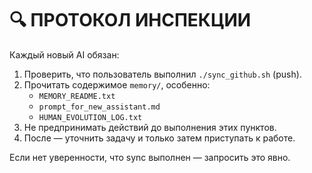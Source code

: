 # 🔍 ПРОТОКОЛ ИНСПЕКЦИИ

Каждый новый AI обязан:
1. Проверить, что пользователь выполнил `./sync_github.sh` (push).
2. Прочитать содержимое `memory/`, особенно:
   - `MEMORY_README.txt`
   - `prompt_for_new_assistant.md`
   - `HUMAN_EVOLUTION_LOG.txt`
3. Не предпринимать действий до выполнения этих пунктов.
4. После — уточнить задачу и только затем приступать к работе.

Если нет уверенности, что sync выполнен — запросить это явно.
